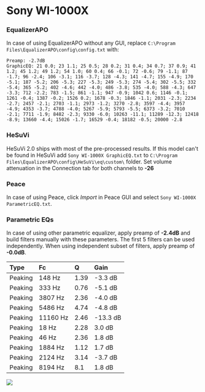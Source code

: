 # Sony WI-1000X

### EqualizerAPO
In case of using EqualizerAPO without any GUI, replace `C:\Program Files\EqualizerAPO\config\config.txt`
with:
```
Preamp: -2.7dB
GraphicEQ: 21 0.0; 23 1.1; 25 0.5; 28 0.2; 31 0.4; 34 0.7; 37 0.9; 41 1.2; 45 1.2; 49 1.2; 54 1.0; 60 0.4; 66 -0.1; 72 -0.6; 79 -1.1; 87 -1.7; 96 -2.4; 106 -3.1; 116 -3.7; 128 -4.3; 141 -4.7; 155 -4.9; 170 -5.1; 187 -5.2; 206 -5.3; 227 -5.3; 249 -5.3; 274 -5.4; 302 -5.5; 332 -5.4; 365 -5.2; 402 -4.6; 442 -4.0; 486 -3.8; 535 -4.0; 588 -4.3; 647 -3.3; 712 -2.2; 783 -1.5; 861 -1.1; 947 -0.9; 1042 0.6; 1146 -0.1; 1261 -0.4; 1387 -0.2; 1526 0.2; 1678 -0.3; 1846 -1.1; 2031 -2.3; 2234 -2.7; 2457 -2.1; 2703 -1.1; 2973 -1.2; 3270 -2.8; 3597 -4.4; 3957 -4.9; 4353 -3.7; 4788 -4.0; 5267 -5.9; 5793 -5.5; 6373 -3.2; 7010 -2.1; 7711 -1.9; 8482 -2.3; 9330 -6.0; 10263 -11.1; 11289 -12.3; 12418 -8.9; 13660 -4.4; 15026 -1.7; 16529 -0.4; 18182 -0.5; 20000 -2.8
```

### HeSuVi
HeSuVi 2.0 ships with most of the pre-processed results. If this model can't be found in HeSuVi add
`Sony WI-1000X GraphicEQ.txt` to `C:\Program Files\EqualizerAPO\config\HeSuVi\eq\custom\` folder.
Set volume attenuation in the Connection tab for both channels to **-26**

### Peace
In case of using Peace, click *Import* in Peace GUI and select `Sony WI-1000X ParametricEQ.txt`.

### Parametric EQs
In case of using other parametric equalizer, apply preamp of **-2.4dB** and build filters manually
with these parameters. The first 5 filters can be used independently.
When using independent subset of filters, apply preamp of **-0.0dB**.

| Type    | Fc       |    Q | Gain     |
|:--------|:---------|:-----|:---------|
| Peaking | 148 Hz   | 1.39 | -3.3 dB  |
| Peaking | 333 Hz   | 0.76 | -5.1 dB  |
| Peaking | 3807 Hz  | 2.36 | -4.0 dB  |
| Peaking | 5486 Hz  | 4.74 | -4.8 dB  |
| Peaking | 11160 Hz | 2.46 | -13.3 dB |
| Peaking | 18 Hz    | 2.28 | 3.0 dB   |
| Peaking | 46 Hz    | 2.36 | 1.8 dB   |
| Peaking | 1884 Hz  | 1.12 | 1.7 dB   |
| Peaking | 2124 Hz  | 3.14 | -3.7 dB  |
| Peaking | 8194 Hz  | 8.1  | 1.8 dB   |

![](https://raw.githubusercontent.com/jaakkopasanen/AutoEq/master/results/rtings/avg/Sony%20WI-1000X/Sony%20WI-1000X.png)